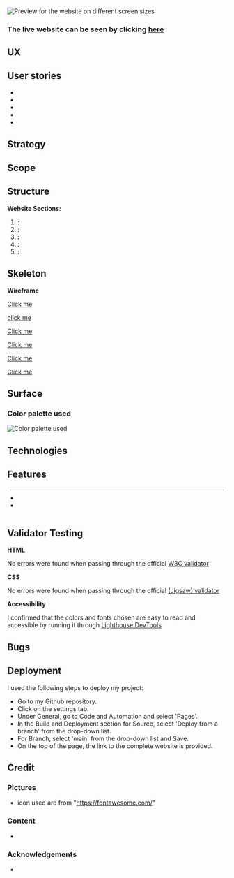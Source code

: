 # 



![Preview for the website on different screen sizes]()

### The live website can be seen by clicking [here]()

## UX



## User stories



* 
* 
* 
* 
* 

## Strategy



## Scope



## Structure



**Website Sections:**

1. **_:_** 
2. **_:_** 
3. **_:_** 
4. **_:_** 
5. **_:_** 

## Skeleton



**Wireframe**



[Click me]()

[click me]()

[Click me]()

[Click me]()

[Click me]()

[Click me]()

## Surface



### Color palette used

![Color palette used]()

## Technologies



## Features

****

* 
* 
  
![]()

## Validator Testing

**HTML**
  
  No errors were found when passing through the official [W3C validator]()

**CSS**
  
  No errors were found when passing through the official [(Jigsaw) validator]()
  
**Accessibility**
  
  I confirmed that the colors and fonts chosen are easy to read and accessible by running it through [Lighthouse DevTools]()

## Bugs



## Deployment

I used the following steps to deploy my project:

* Go to my Github repository.
* Click on the settings tab.
* Under General, go to Code and Automation and select 'Pages'.
* In the Build and Deployment section for Source, select 'Deploy from a branch' from the drop-down list.
* For Branch, select 'main' from the drop-down list and Save.
* On the top of the page, the link to the complete website is provided.

## Credit

### Pictures

* icon used are from "https://fontawesome.com/"

### Content

* 

### Acknowledgements

* 
